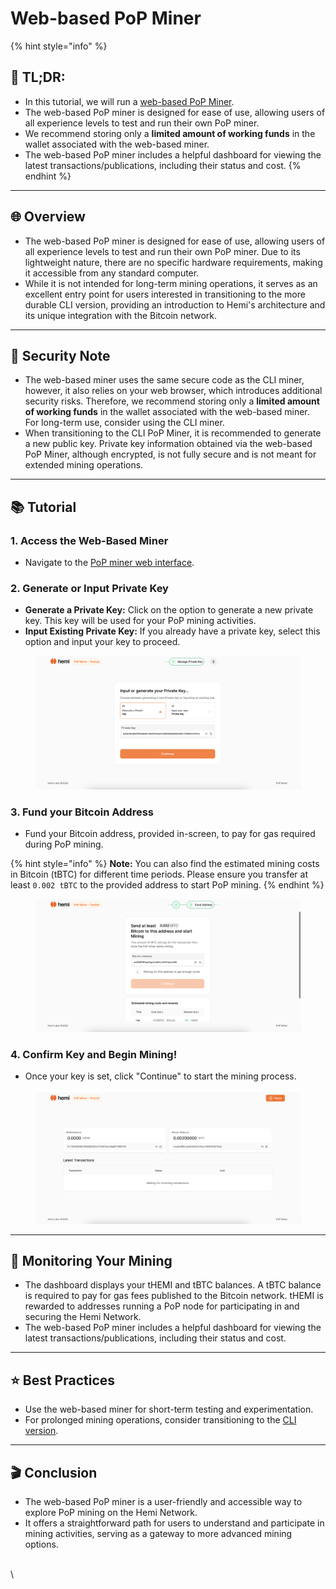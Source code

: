 # Web-based PoP Miner

{% hint style="info" %}
## 📜 **TL;DR:**

* In this tutorial, we will run a [web-based PoP Miner](https://pop-miner.hemi.xyz).
* The web-based PoP miner is designed for ease of use, allowing users of all experience levels to test and run their own PoP miner.&#x20;
* We recommend storing only a **limited amount of working funds** in the wallet associated with the web-based miner.&#x20;
* The web-based PoP miner includes a helpful dashboard for viewing the latest transactions/publications, including their status and cost.
{% endhint %}

***

## 🌐 Overview

* The web-based PoP miner is designed for ease of use, allowing users of all experience levels to test and run their own PoP miner. Due to its lightweight nature, there are no specific hardware requirements, making it accessible from any standard computer.&#x20;
* While it is not intended for long-term mining operations, it serves as an excellent entry point for users interested in transitioning to the more durable CLI version, providing an introduction to Hemi's architecture and its unique integration with the Bitcoin network.

***

## 🔐 Security Note

* The web-based miner uses the same secure code as the CLI miner, however, it also relies on your web browser, which introduces additional security risks. Therefore, we recommend storing only a **limited amount of working funds** in the wallet associated with the web-based miner. For long-term use, consider using the CLI miner.
* When transitioning to the CLI PoP Miner, it is recommended to generate a new public key. Private key information obtained via the web-based PoP Miner, although encrypted, is not fully secure and is not meant for extended mining operations.&#x20;

***

## 📚 Tutorial

### **1. Access the Web-Based Miner**

* Navigate to the [PoP miner web interface](https://pop-miner.hemi.xyz).

### **2. Generate or Input Private Key**

* **Generate a Private Key:** Click on the option to generate a new private key. This key will be used for your PoP mining activities.
* **Input Existing Private Key:** If you already have a private key, select this option and input your key to proceed.

<figure><img src="../../.gitbook/assets/image (21).png" alt=""><figcaption></figcaption></figure>

### **3. Fund your Bitcoin Address**

* Fund your Bitcoin address, provided in-screen, to pay for gas required during PoP mining.&#x20;

{% hint style="info" %}
**Note:** You can also find the estimated mining costs in Bitcoin (tBTC) for different time periods. Please ensure you transfer at least `0.002 tBTC` to the provided address to start PoP mining.
{% endhint %}

<figure><img src="../../.gitbook/assets/image (20).png" alt=""><figcaption></figcaption></figure>

### **4. Confirm Key and Begin Mining!**

* Once your key is set, click "Continue" to start the mining process.

<figure><img src="../../.gitbook/assets/image (22).png" alt=""><figcaption></figcaption></figure>

***

## 👀 Monitoring Your Mining

* The dashboard displays your tHEMI and tBTC balances. A tBTC balance is required to pay for gas fees published to the Bitcoin network. tHEMI is rewarded to addresses running a PoP node for participating in and securing the Hemi Network.
* The web-based PoP miner includes a helpful dashboard for viewing the latest transactions/publications, including their status and cost.

***

## ⭐️ Best Practices

* Use the web-based miner for short-term testing and experimentation.
* For prolonged mining operations, consider transitioning to the [CLI version](https://docs.hemi.xyz/how-to-tutorials/pop-mining/setup-part-1).

***

## 🎬 Conclusion

* The web-based PoP miner is a user-friendly and accessible way to explore PoP mining on the Hemi Network.&#x20;
* It offers a straightforward path for users to understand and participate in mining activities, serving as a gateway to more advanced mining options.

\
\
